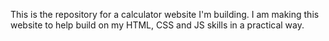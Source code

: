 This is the repository for a calculator website I'm building.
I am making this website to help build on my HTML, CSS and JS skills in a practical way.

